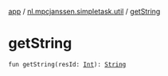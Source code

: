 [app](../index.md) / [nl.mpcjanssen.simpletask.util](index.md) / [getString](.)

# getString

`fun getString(resId: `[`Int`](https://kotlinlang.org/api/latest/jvm/stdlib/kotlin/-int/index.html)`): `[`String`](https://kotlinlang.org/api/latest/jvm/stdlib/kotlin/-string/index.html)